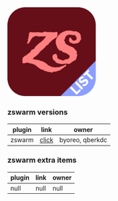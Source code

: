 
<div align="left">
  <img height="200" src="https://github.com/byoreo/icons/blob/main/zspluginlist.png"  />
</div>

###

### zswarm versions
plugin  | link | owner
------------- | ------------- | ------------- |
zswarm | [click](https://github.com/byoreo/zombie_swarm) | byoreo, qberkdc

### zswarm extra items
plugin | link | owner
------------- | ------------- | ------------- |
null | null | null

###
